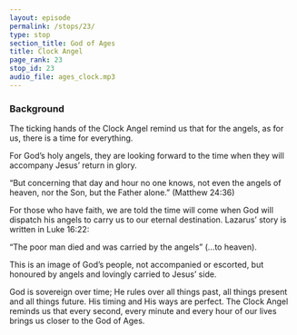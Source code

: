 ```yaml
---
layout: episode
permalink: /stops/23/
type: stop
section_title: God of Ages
title: Clock Angel
page_rank: 23
stop_id: 23
audio_file: ages_clock.mp3
---
```


### Background

The ticking hands of the Clock Angel remind us that for the angels, as for us, there is a time for everything.

For God’s holy angels, they are looking forward to the time when they will accompany Jesus’ return in glory.

“But concerning that day and hour no one knows, not even the angels of heaven, nor the Son, but the Father alone.” (Matthew 24:36)

For those who have faith, we are told the time will come when God will dispatch his angels to carry us to our eternal destination.  Lazarus’ story is written in Luke 16:22:

“The poor man died and was carried by the angels” (…to heaven).

This is an image of God’s people, not accompanied or escorted, but honoured by angels and lovingly carried to Jesus’ side.

God is sovereign over time; He rules over all things past, all things present and all things future. His timing and His ways are perfect.  The Clock Angel reminds us that every second, every minute and every hour of our lives brings us closer to the God of Ages.